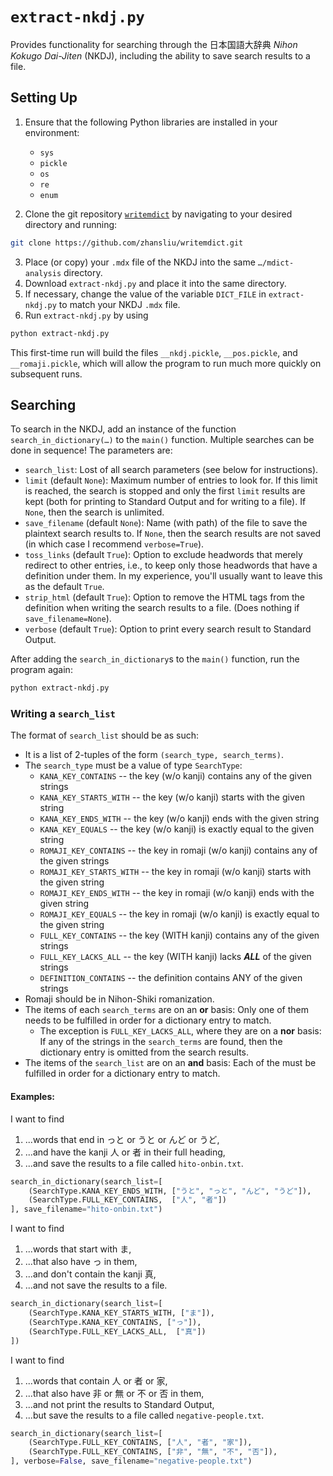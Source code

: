 # `extract-nkdj.py`

Provides functionality for searching through the 日本国語大辞典 *Nihon Kokugo Dai-Jiten* (NKDJ), including the ability to save search results to a file.

## Setting Up

1. Ensure that the following Python libraries are installed in your environment:

    * `sys`
    * `pickle`
    * `os`
    * `re`
    * `enum`

2. Clone the git repository [`writemdict`](https://github.com/zhansliu/writemdict) by navigating to your desired directory and running:

```bash
git clone https://github.com/zhansliu/writemdict.git
```

3. Place (or copy) your `.mdx` file of the NKDJ into the same `…/mdict-analysis` directory.
4. Download `extract-nkdj.py` and place it into the same directory.
5. If necessary, change the value of the variable `DICT_FILE` in `extract-nkdj.py` to match your NKDJ `.mdx` file.
6. Run `extract-nkdj.py` by using

```bash
python extract-nkdj.py
```

This first-time run will build the files `__nkdj.pickle`, `__pos.pickle`, and `__romaji.pickle`, which will allow the program to run much more quickly on subsequent runs.

## Searching

To search in the NKDJ, add an instance of the function `search_in_dictionary(…)` to the `main()` function. Multiple searches can be done in sequence! The parameters are:

* `search_list`: Lost of all search parameters (see below for instructions).
* `limit` (default `None`): Maximum number of entries to look for. If this limit is reached, the search is stopped and only the first `limit` results are kept (both for printing to Standard Output and for writing to a file). If  `None`, then the search is unlimited.
* `save_filename` (default `None`): Name (with path) of the file to save the plaintext search results to. If `None`, then the search results are not saved (in which case I recommend `verbose=True`).
* `toss_links` (default `True`): Option to exclude headwords that merely redirect to other entries, i.e., to keep only those headwords that have a definition under them. In my experience, you'll usually want to leave this as the default `True`.
* `strip_html` (default `True`): Option to remove the HTML tags from the definition when writing the search results to a file. (Does nothing if `save_filename=None`).
* `verbose` (default `True`): Option to print every search result to Standard Output.

After adding the `search_in_dictionary`s to the `main()` function, run the program again:

```bash
python extract-nkdj.py
```

### Writing a `search_list`

The format of `search_list` should be as such:

* It is a list of 2-tuples of the form `(search_type, search_terms)`.
* The `search_type` must be a value of type `SearchType`:
    *   `KANA_KEY_CONTAINS` -- the key (w/o kanji) contains any of the given strings
    *   `KANA_KEY_STARTS_WITH` -- the key (w/o kanji) starts with the given string
    *   `KANA_KEY_ENDS_WITH` -- the key (w/o kanji) ends with the given string
    *   `KANA_KEY_EQUALS` -- the key (w/o kanji) is exactly equal to the given string
    *   `ROMAJI_KEY_CONTAINS` -- the key in romaji (w/o kanji) contains any of the given strings
    *   `ROMAJI_KEY_STARTS_WITH` -- the key in romaji (w/o kanji) starts with the given string
    *   `ROMAJI_KEY_ENDS_WITH` -- the key in romaji (w/o kanji) ends with the given string
    *   `ROMAJI_KEY_EQUALS` -- the key in romaji (w/o kanji) is exactly equal to the given string
    *   `FULL_KEY_CONTAINS` -- the key (WITH kanji) contains any of the given strings
    *   `FULL_KEY_LACKS_ALL` -- the key (WITH kanji) lacks ***ALL*** of the given strings
    *   `DEFINITION_CONTAINS` -- the definition contains ANY of the given strings
* Romaji should be in Nihon-Shiki romanization.
* The items of each `search_terms` are on an **or** basis: Only one of them needs to be fulfilled in order for a dictionary entry to match.
    * The exception is `FULL_KEY_LACKS_ALL`, where they are on a **nor** basis: If any of the strings in the `search_terms` are found, then the dictionary entry is omitted from the search results.
* The items of the `search_list` are on an **and** basis: Each of the must be fulfilled in order for a dictionary entry to match.

#### Examples:

I want to find

1. ...words that end in っと or うと or んど or うど,
2. ...and have the kanji 人 or 者 in their full heading,
3. ...and save the results to a file called `hito-onbin.txt`.

```Python
search_in_dictionary(search_list=[
    (SearchType.KANA_KEY_ENDS_WITH, ["うと", "っと", "んど", "うど"]),
    (SearchType.FULL_KEY_CONTAINS,  ["人", "者"])
], save_filename="hito-onbin.txt")
```

I want to find

1. ...words that start with ま,
2. ...that also have っ in them,
3. ...and don't contain the kanji 真,
4. ...and not save the results to a file.

```Python
search_in_dictionary(search_list=[
    (SearchType.KANA_KEY_STARTS_WITH, ["ま"]),
    (SearchType.KANA_KEY_CONTAINS, ["っ"]),
    (SearchType.FULL_KEY_LACKS_ALL,  ["真"])
])
```

I want to find

1. ...words that contain 人 or 者 or 家,
2. ...that also have 非 or 無 or 不 or 否 in them,
3. ...and not print the results to Standard Output,
4. ...but save the results to a file called `negative-people.txt`.

```Python
search_in_dictionary(search_list=[
    (SearchType.FULL_KEY_CONTAINS, ["人", "者", "家"]),
    (SearchType.FULL_KEY_CONTAINS, ["非", "無", "不", "否"]),
], verbose=False, save_filename="negative-people.txt")
```
